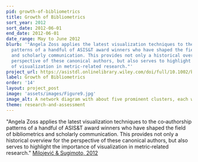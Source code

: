 ```yaml
---
pid: growth-of-bibliometrics
title: Growth of Bibliometrics
sort_year: 2012
sort_date: 2012-06-01
end_date: 2012-06-01
date_range: May to June 2012
blurb: '"Angela Zoss applies the latest visualization techniques to the co‐authorship
  patterns of a handful of ASIS&T award winners who have shaped the field of bibliometrics
  and scholarly communication. This provides not only a historical overview for the
  perspective of these canonical authors, but also serves to highlight the importance
  of visualization in metric‐related research."'
project_url: https://asistdl.onlinelibrary.wiley.com/doi/full/10.1002/bult.2012.1720380608
label: Growth of Bibliometrics
order: '14'
layout: project_post
image: 'assets/images/Figure9.jpg'
image_alt: A network diagram with about five prominent clusters, each with a halo of nodes and connected relatively directly to the other clusters.
theme: research-and-assessment
---
```

"Angela Zoss applies the latest visualization techniques to the co‐authorship
patterns of a handful of ASIS&T award winners who have shaped the field of bibliometrics
and scholarly communication. This provides not only a historical overview for the
perspective of these canonical authors, but also serves to highlight the importance
of visualization in metric‐related research." [Milojević & Sugimoto, 2012](https://asistdl.onlinelibrary.wiley.com/doi/10.1002/bult.2012.1720380604)